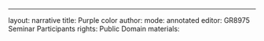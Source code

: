 ---
layout: narrative
title: Purple color
author:
mode: annotated
editor: GR8975 Seminar Participants
rights: Public Domain
materials: 